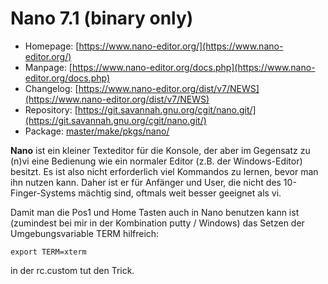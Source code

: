 # Nano 7.1 (binary only)
 - Homepage: [https://www.nano-editor.org/](https://www.nano-editor.org/)
 - Manpage: [https://www.nano-editor.org/docs.php](https://www.nano-editor.org/docs.php)
 - Changelog: [https://www.nano-editor.org/dist/v7/NEWS](https://www.nano-editor.org/dist/v7/NEWS)
 - Repository: [https://git.savannah.gnu.org/cgit/nano.git/](https://git.savannah.gnu.org/cgit/nano.git/)
 - Package: [master/make/pkgs/nano/](https://github.com/Freetz-NG/freetz-ng/tree/master/make/pkgs/nano/)

**Nano** ist ein kleiner Texteditor für die Konsole, der aber im
Gegensatz zu (n)vi eine Bedienung wie ein normaler Editor (z.B. der
Windows-Editor) besitzt. Es ist also nicht erforderlich viel Kommandos
zu lernen, bevor man ihn nutzen kann. Daher ist er für Anfänger und
User, die nicht des 10-Finger-Systems mächtig sind, oftmals weit besser
geeignet als vi.

Damit man die Pos1 und Home Tasten auch in Nano benutzen kann ist
(zumindest bei mir in der Kombination putty / Windows) das Setzen der
Umgebungsvariable TERM hilfreich:

```
export TERM=xterm
```

in der rc.custom tut den Trick.

